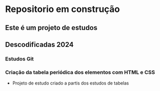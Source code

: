 # Repositorio em construção

## Este é um projeto de estudos

## Descodificadas 2024

### Estudos Git


### Criação da tabela periódica dos elementos com HTML e CSS

- Projeto de estudo criado a partis dos estudos de tabelas 
